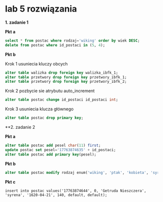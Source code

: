 # lab 5 rozwiązania

**1. zadanie 1** 

**Pkt a**
```sql
select * from postac where rodzaj='wiking' order by wiek DESC; 
delete from postac where id_postaci in (5, 4);
```

**Pkt b**

Krok 1 usuniecia kluczy obcych
```sql
alter table walizka drop foreign key walizka_ibfk_1;
alter table przetwory drop foreign key przetwory_ibfk_1;
alter table przetwory drop foreign key przetwory_ibfk_2;
```

Krok 2 pozbycie sie atrybutu auto_increment
```sql
alter table postac change id_postaci id_postaci int;
```

Krok 3 usuniecia klucza głównego
```sql
alter table postac drop primary key;
```




**2. zadanie 2 

**Pkt a**
```sql
alter table postac add pesel char(11) first;
update postac set pesel='17763874635' + id_postaci;
alter table postac add primary key(pesel);
```

**Pkt b**
```sql
alter table postac modify rodzaj enum('wiking', 'ptak', 'kobieta', 'syrena');
```

**Pkt c**
```
insert into postac values('17763874644', 0, 'Getruda Nieszczera', 'syrena', '1620-04-21', 140, default, default);
```

